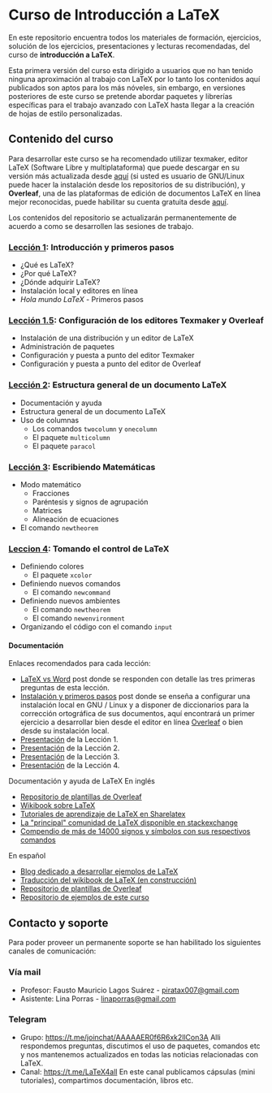 # Curso de Introducción a LaTeX

En este repositorio encuentra todos los materiales de formación, ejercicios, solución de los ejercicios, presentaciones y lecturas recomendadas, del curso de **introducción a LaTeX**.

Esta primera versión del curso esta dirigido a usuarios que no han tenido ninguna aproximación al trabajo con LaTeX por lo tanto los contenidos aquí publicados son aptos para los más nóveles, sin embargo, en versiones posteriores de este curso se pretende abordar paquetes y librerías específicas para el trabajo avanzado con LaTeX hasta llegar a la creación de hojas de estilo personalizadas.

## Contenido del curso

Para desarrollar este curso se ha recomendado utilizar texmaker, editor LaTeX (Software Libre y multiplataforma) que puede descargar en su versión más actualizada desde [aquí][18] (si usted es usuario de GNU/Linux puede hacer la instalación desde los repositorios de su distribución), y **Overleaf**, una de las plataformas de edición de documentos LaTeX en línea mejor reconocidas, puede habilitar su cuenta gratuita desde [aquí][19].

Los contenidos del repositorio se actualizarán permanentemente de acuerdo a como se desarrollen las sesiones de trabajo.

### [Lección 1][4]: Introducción y primeros pasos
* ¿Qué es LaTeX?
* ¿Por qué LaTeX?
* ¿Dónde adquirir LaTeX?
* Instalación local y editores en línea 
* *Hola mundo LaTeX* - Primeros pasos

### [Lección 1.5][6]: Configuración de los editores Texmaker y Overleaf
* Instalación de una distribución y un editor de LaTeX
* Administración de paquetes
* Configuración y puesta a punto del editor Texmaker
* Configuración y puesta a punto del editor de Overleaf

### [Lección 2][7]: Estructura general de un documento LaTeX
* Documentación y ayuda
* Estructura general de un documento LaTeX
* Uso de columnas
	* Los comandos `twocolumn` y `onecolumn`
	* El paquete `multicolumn`
	* El paquete `paracol`

### [Lección 3][16]: Escribiendo Matemáticas
* Modo matemático
	* Fracciones
	* Paréntesis y signos de agrupación
	* Matrices
	* Alineación de ecuaciones
* El comando `newtheorem`

### [Leccion 4][23]: Tomando el control de LaTeX
* Definiendo colores
	* El paquete `xcolor`
* Definiendo nuevos comandos
	* El comando `newcommand`
* Definiendo nuevos ambientes
	* El comando `newtheorem`
	* El comando `newenvironment`
* Organizando el código con el comando `input`

#### Documentación
Enlaces recomendados para cada lección:
* [LaTeX vs Word][1] post donde se responden con detalle las tres primeras preguntas de esta lección.
* [Instalación y primeros pasos][5] post donde se enseña a configurar una instalación local en GNU / Linux y a disponer de diccionarios para la corrección ortográfica de sus documentos, aquí encontrará un primer ejercicio a desarrollar bien desde el editor en línea [Overleaf][2] o bien desde su instalación local.
* [Presentación][3] de la Lección 1.
* [Presentación][15] de la Lección 2.
* [Presentación][17] de la Lección 3.
* [Presentación][22] de la Lección 4.

Documentación y ayuda de LaTeX
En inglés
* [Repositorio de plantillas de Overleaf][8]
* [Wikibook sobre LaTeX][9]
* [Tutoriales de aprendizaje de LaTeX en Sharelatex][10]
* [La "principal" comunidad de LaTeX disponible en stackexchange][11]
* [Compendio de más de 14000 signos y símbolos con sus respectivos comandos][20]

En español
* [Blog dedicado a desarrollar ejemplos de LaTeX][12]
* [Traducción del wikibook de LaTeX (en construcción)][13]
* [Repositorio de plantillas de Overleaf][14]
* [Repositorio de ejemplos de este curso][21]

## Contacto y soporte
Para poder proveer un permanente soporte se han habilitado los siguientes canales de comunicación:

### Vía mail
* Profesor: Fausto Mauricio Lagos Suárez - piratax007@gmail.com
* Asistente: Lina Porras - linaporras@gmail.com

### Telegram
* Grupo: https://t.me/joinchat/AAAAAER0f6R6xk2llCon3A
Alli respondemos preguntas, discutimos el uso de paquetes, comandos etc y nos mantenemos actualizados en todas las noticias relacionadas con LaTeX.
* Canal: https://t.me/LaTeX4all
En este canal publicamos cápsulas (mini tutoriales), compartimos documentación, libros etc.

[1]: ./2017-05-13-Latex_vs_Word.md
[2]: https://www.overleaf.com
[3]: ./presentaciones/leccion_1.pdf
[4]: https://www.youtube.com/watch?v=cwCQm61-LP0
[5]: ./2017-05-15-Instalacion_primeros_pasos.md
[6]: https://youtu.be/YzsTrIP-geQ
[7]: https://www.youtube.com/watch?v=aewl5XOvUZk
[8]: https://www.overleaf.com/latex/templates/
[9]: https://en.wikibooks.org/wiki/LaTeX
[10]: https://es.sharelatex.com/learn
[11]: https://tex.stackexchange.com/
[12]: http://minisconlatex.blogspot.com.co/
[13]: https://es.wikibooks.org/wiki/Manual_de_LaTeX
[14]: https://www.overleaf.com/gallery/tagged/spanish#.WSCyXLNAlQK
[15]: ./presentaciones/leccion_2.pdf
[16]: https://www.youtube.com/watch?v=56X70PLJBSs
[17]: ./presentaciones/leccion_3.pdf
[18]: http://www.xm1math.net/texmaker/download.html
[19]: https://www.overleaf.com/signup?ref=723765e6052f
[20]: https://archive.org/stream/symbols-a4#page/n0/mode/2up
[21]: ./ejemplos
[22]: ./presentaciones/leccion_4.pdf
[23]: https://youtu.be/vEkD0KlBlPY


